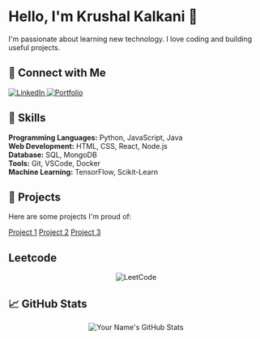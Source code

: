 <div align="left">
  <h1>Hello, I'm Krushal Kalkani 👋</h1>
  <p>I'm passionate about learning new technology. I love coding and building useful projects.</p>
</div>

<div align="left">
  <h2>🔗 Connect with Me</h2>
  <a href="https://www.linkedin.com/in/krushalkalkani/">
    <img src="https://img.shields.io/badge/LinkedIn-Connect-blue" alt="LinkedIn">
  </a>
  <a href="https://yourportfolio.com">
    <img src="https://img.shields.io/badge/Portfolio-Visit-green" alt="Portfolio">
  </a>
</div>

<div align="left">
  <h2>💼 Skills</h2>
  <p>
    <strong>Programming Languages:</strong> Python, JavaScript, Java<br>
    <strong>Web Development:</strong> HTML, CSS, React, Node.js<br>
    <strong>Database:</strong> SQL, MongoDB<br>
    <strong>Tools:</strong> Git, VSCode, Docker<br>
    <strong>Machine Learning:</strong> TensorFlow, Scikit-Learn
  </p>
</div>

<div align="left">
  <h2>🚀 Projects</h2>
  <p>Here are some projects I'm proud of:</p>
  <a href="https://github.com/yourusername/project1">Project 1</a>
  <a href="https://github.com/yourusername/project2">Project 2</a>
  <a href="https://github.com/yourusername/project3">Project 3</a>
</div>

<div align="left">
  <h2> Leetcode </h2>
  <div align="center">
    <!-- Add your LeetCode badge here -->
    <img src="https://img.shields.io/badge/LeetCode-username-9cf?logo=leetcode" alt="LeetCode">
  </div>
</div>

<div align="left">
  <h2>📈 GitHub Stats</h2>
  <div align="center">
    <!-- Add your GitHub Stats card here -->
    <img src="https://github-readme-stats.vercel.app/api?username=yourusername&show_icons=true&theme=radical" alt="Your Name's GitHub Stats">
  </div>
</div>
